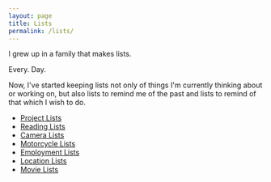 ```yaml
---
layout: page
title: Lists
permalink: /lists/
---
```

I grew up in a family that makes lists.

Every. Day.

Now, I've started keeping lists not only of things I'm currently thinking about or working on, but also lists to remind me of the past and lists to remind of that which I wish to do.

- [Project Lists](/project-lists)
- [Reading Lists](/reading-lists)
- [Camera Lists](/camera-lists)
- [Motorcycle Lists](/motorcycle-lists)
- [Employment Lists](/employment-lists)
- [Location Lists](/location-lists)
- [Movie Lists](/movie-lists)

